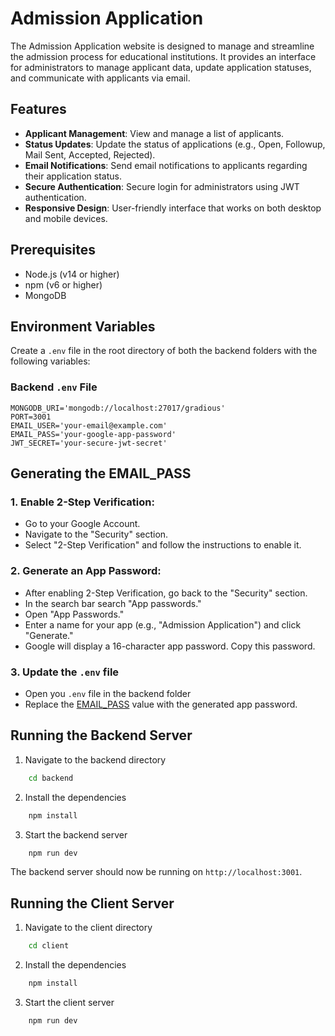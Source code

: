 # Admission Application

The Admission Application website is designed to manage and streamline the admission process for educational institutions. It provides an interface for administrators to manage applicant data, update application statuses, and communicate with applicants via email.

## Features

- **Applicant Management**: View and manage a list of applicants.
- **Status Updates**: Update the status of applications (e.g., Open, Followup, Mail Sent, Accepted, Rejected).
- **Email Notifications**: Send email notifications to applicants regarding their application status.
- **Secure Authentication**: Secure login for administrators using JWT authentication.
- **Responsive Design**: User-friendly interface that works on both desktop and mobile devices.

## Prerequisites

- Node.js (v14 or higher)
- npm (v6 or higher)
- MongoDB

## Environment Variables

Create a `.env` file in the root directory of both the backend folders with the following variables:

### Backend `.env` File

```properties
MONGODB_URI='mongodb://localhost:27017/gradious'
PORT=3001
EMAIL_USER='your-email@example.com'
EMAIL_PASS='your-google-app-password'
JWT_SECRET='your-secure-jwt-secret'
```
## Generating the EMAIL_PASS

### 1. Enable 2-Step Verification:
- Go to your Google Account.
- Navigate to the "Security" section.
- Select "2-Step Verification" and follow the instructions to enable it.
### 2. Generate an App Password:
- After enabling 2-Step Verification, go back to the "Security" section.
- In the search bar search "App passwords."
- Open "App Passwords."
- Enter a name for your app (e.g., "Admission Application") and click "Generate."
- Google will display a 16-character app password. Copy this password.
### 3. Update the `.env` file
- Open you `.env` file in the backend folder
- Replace the  [EMAIL_PASS](EMAIL_PASS) value with the generated app password.

## Running the Backend Server
1. Navigate to the backend directory
```sh
    cd backend
```
2. Install the dependencies
```sh
    npm install
```
3. Start the backend server
```sh
    npm run dev
```
The backend server should now be running on `http://localhost:3001`.

## Running the Client Server
1. Navigate to the client directory
```sh
    cd client
```
2. Install the dependencies
```sh
    npm install
```
3. Start the client server
```sh
    npm run dev
```